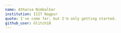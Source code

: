 ```yaml
---
name: Atharva Nimbalkar
institution: IIIT Nagpur
quote: I've come far, but I'm only getting started.
github_user: Glitch18
---
```

